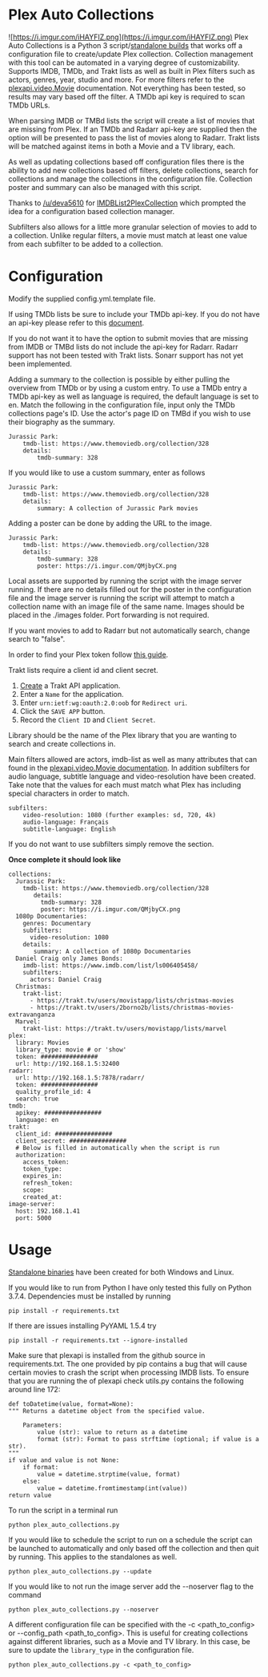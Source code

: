 # Plex Auto Collections
![https://i.imgur.com/iHAYFIZ.png](https://i.imgur.com/iHAYFIZ.png)
Plex Auto Collections is a Python 3 script/[standalone builds](https://github.com/vladimir-tutin/Plex-Auto-Collections/tree/master/dist) that 
works off a configuration file to create/update Plex collection. Collection management with this tool can be automated 
in a varying degree of customizability. Supports IMDB, TMDb, and Trakt lists as well as built in Plex 
filters such as actors, genres, year, studio and more. For more filters refer to the 
[plexapi.video.Movie](https://python-plexapi.readthedocs.io/en/latest/modules/video.html#plexapi.video.Movie) 
documentation. Not everything has been tested, so results may vary based off the filter. A TMDb api key is required to 
scan TMDb URLs.

When parsing IMDB or TMBd lists the script will create a list of movies that are missing from Plex. If an TMDb and 
Radarr api-key are supplied then the option will be presented to pass the list of movies along to Radarr. Trakt lists will be matched against items in both a Movie and a TV library, each.

As well as updating collections based off configuration files there is the ability to add new collections based off 
filters, delete collections, search for collections and manage the collections in the configuration file. Collection 
poster and summary can also be managed with this script.

Thanks to [/u/deva5610](https://www.reddit.com/user/deva5610) for 
[IMDBList2PlexCollection](https://github.com/deva5610/IMDBList2PlexCollection) which prompted the idea for a 
configuration based collection manager.

Subfilters also allows for a little more granular selection of movies to add to a collection. Unlike regular filters, a 
movie must match at least one value from each subfilter to be added to a collection.

# Configuration
Modify the supplied config.yml.template file.

If using TMDb lists be sure to include your TMDb api-key. If you do not have an api-key please refer to this 
[document](https://developers.themoviedb.org/3/getting-started/introduction).

If you do not want it to have the option to submit movies that are missing from IMDB or TMBd lists do not include the 
api-key for Radarr. Radarr support has not been tested with Trakt lists. Sonarr support has not yet been implemented.

Adding a summary to the collection is possible by either pulling the overview from TMDb or by using a custom entry. To
use a TMDb entry a TMDb api-key as well as language is required, the default language is set to en. Match the following 
in the configuration file, input only the TMDb collections page's ID. Use the actor's page ID on TMBd if you wish to 
use their biography as the summary.

    Jurassic Park:
        tmdb-list: https://www.themoviedb.org/collection/328
        details:
            tmdb-summary: 328

If you would like to use a custom summary, enter as follows

    Jurassic Park:
        tmdb-list: https://www.themoviedb.org/collection/328
        details:
            summary: A collection of Jurassic Park movies
            
Adding a poster can be done by adding the URL to the image.

    Jurassic Park:
        tmdb-list: https://www.themoviedb.org/collection/328
        details:
            tmdb-summary: 328
            poster: https://i.imgur.com/QMjbyCX.png

Local assets are supported by running the script with the image server running. If there are no details filled out for 
the poster in the configuration file and the image server is running the script will attempt to match a collection name 
with an image file of the same name. Images should be placed in the ./images folder. Port forwarding is not required.

If you want movies to add to Radarr but not automatically search, change search to "false".

In order to find your Plex token follow 
[this guide](https://support.plex.tv/articles/204059436-finding-an-authentication-token-x-plex-token/).

Trakt lists require a client id and client secret.
1. [Create](https://trakt.tv/oauth/applications/new) a Trakt API application.
2. Enter a `Name` for the application.
3. Enter `urn:ietf:wg:oauth:2.0:oob` for `Redirect uri`.
4. Click the `SAVE APP` button.
5. Record the `Client ID` and `Client Secret`. 

Library should be the name of the Plex library that you are wanting to search and create collections in.

Main filters allowed are actors, imdb-list as well as many attributes that can found in the [plexapi.video.Movie 
documentation](https://python-plexapi.readthedocs.io/en/latest/modules/video.html#plexapi.video.Movie). In addition 
subfilters for audio language, subtitle language and video-resolution have been created. Take note that the values for 
each must match what Plex has including special characters in order to match.

    subfilters:
        video-resolution: 1080 (further examples: sd, 720, 4k)
        audio-language: Français
        subtitle-language: English

If you do not want to use subfilters simply remove the section.

**Once complete it should look like**
```
collections:
  Jurassic Park:
    tmdb-list: https://www.themoviedb.org/collection/328
       details:
         tmdb-summary: 328
         poster: https://i.imgur.com/QMjbyCX.png
  1080p Documentaries:
    genres: Documentary
    subfilters:
      video-resolution: 1080
    details:
       summary: A collection of 1080p Documentaries
  Daniel Craig only James Bonds:
    imdb-list: https://www.imdb.com/list/ls006405458/
    subfilters:
      actors: Daniel Craig
  Christmas:
    trakt-list:
      - https://trakt.tv/users/movistapp/lists/christmas-movies
      - https://trakt.tv/users/2borno2b/lists/christmas-movies-extravanganza
  Marvel:
    trakt-list: https://trakt.tv/users/movistapp/lists/marvel
plex:
  library: Movies
  library_type: movie # or 'show'
  token: ################ 
  url: http://192.168.1.5:32400
radarr:
  url: http://192.168.1.5:7878/radarr/
  token: ################ 
  quality_profile_id: 4
  search: true
tmdb:
  apikey: ################ 
  language: en
trakt:
  client_id: ################ 
  client_secret: ################ 
  # Below is filled in automatically when the script is run
  authorization:
    access_token:
    token_type:
    expires_in:
    refresh_token:
    scope:
    created_at:
image-server:
  host: 192.168.1.41
  port: 5000
```

# Usage
[Standalone binaries](https://github.com/vladimir-tutin/Plex-Auto-Collections/tree/master/dist) have been created for both Windows and Linux.

If you would like to run from Python I have only tested this fully on Python 3.7.4. Dependencies must be installed by running

    pip install -r requirements.txt
    
If there are issues installing PyYAML 1.5.4 try

    pip install -r requirements.txt --ignore-installed
    
Make sure that plexapi is installed from the github source in requirements.txt. The one provided by pip contains a bug 
that will cause certain movies to crash the script when processing IMDB lists. To ensure that you are running the of 
plexapi check utils.py contains the following around line 172:

    def toDatetime(value, format=None):
    """ Returns a datetime object from the specified value.

        Parameters:
            value (str): value to return as a datetime
            format (str): Format to pass strftime (optional; if value is a str).
    """
    if value and value is not None:
        if format:
            value = datetime.strptime(value, format)
        else:
            value = datetime.fromtimestamp(int(value))
    return value

To run the script in a terminal run

    python plex_auto_collections.py
    
If you would like to schedule the script to run on a schedule the script can be launched to automatically and only 
based off the collection and then quit by running. This applies to the standalones as well.

    python plex_auto_collections.py --update

If you would like to not run the image server add the --noserver flag to the command

    python plex_auto_collections.py --noserver
    
A different configuration file can be specified with the -c <path_to_config> or --config_path <path_to_config>. This is useful for creating collections against different libraries, such as a Movie and TV library. In this case, be sure to update the `library_type` in the configuration file.

```python plex_auto_collections.py -c <path_to_config>```
